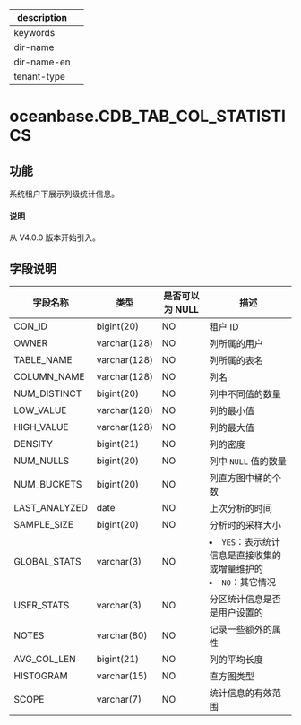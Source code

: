 |description||
|---|---|
|keywords||
|dir-name||
|dir-name-en||
|tenant-type||

# oceanbase.CDB_TAB_COL_STATISTICS

## 功能

系统租户下展示列级统计信息。

<main id="notice" type='explain'>
  <h4>说明</h4>
  <p>从 V4.0.0 版本开始引入。</p>
</main>

## 字段说明

|     字段名称      |      类型      | **是否可以为 NULL** |                                                               描述                                                               |
|---------------|--------------|----------------|--------------------------------------------------------------------------------------------------------------------------------|
| CON_ID        | bigint(20)   | NO             | 租户 ID                                       |
| OWNER         | varchar(128) | NO             | 列所属的用户                                      |
| TABLE_NAME    | varchar(128) | NO             | 列所属的表名                                      |
| COLUMN_NAME   | varchar(128) | NO             | 列名                                          |
| NUM_DISTINCT  | bigint(20)   | NO             | 列中不同值的数量                                    |
| LOW_VALUE     | varchar(128) | NO             | 列的最小值                                       |
| HIGH_VALUE    | varchar(128) | NO             | 列的最大值                                       |
| DENSITY       | bigint(21)   | NO             | 列的密度                                        |
| NUM_NULLS     | bigint(20)   | NO             | 列中 `NULL` 值的数量                              |
| NUM_BUCKETS   | bigint(20)   | NO             | 列直方图中桶的个数                                   |
| LAST_ANALYZED | date         | NO             | 上次分析的时间                                     |
| SAMPLE_SIZE   | bigint(20)   | NO             | 分析时的采样大小                                    |
| GLOBAL_STATS  | varchar(3)   | NO             | <li> `YES`：表示统计信息是直接收集的或增量维护的   <li> `NO`：其它情况    |
| USER_STATS    | varchar(3)   | NO             | 分区统计信息是否是用户设置的                              |
| NOTES         | varchar(80)  | NO             | 记录一些额外的属性                                   |
| AVG_COL_LEN   | bigint(21)   | NO             | 列的平均长度                                      |
| HISTOGRAM     | varchar(15)  | NO             | 直方图类型                                       |
| SCOPE         | varchar(7)   | NO             | 统计信息的有效范围                                   |
